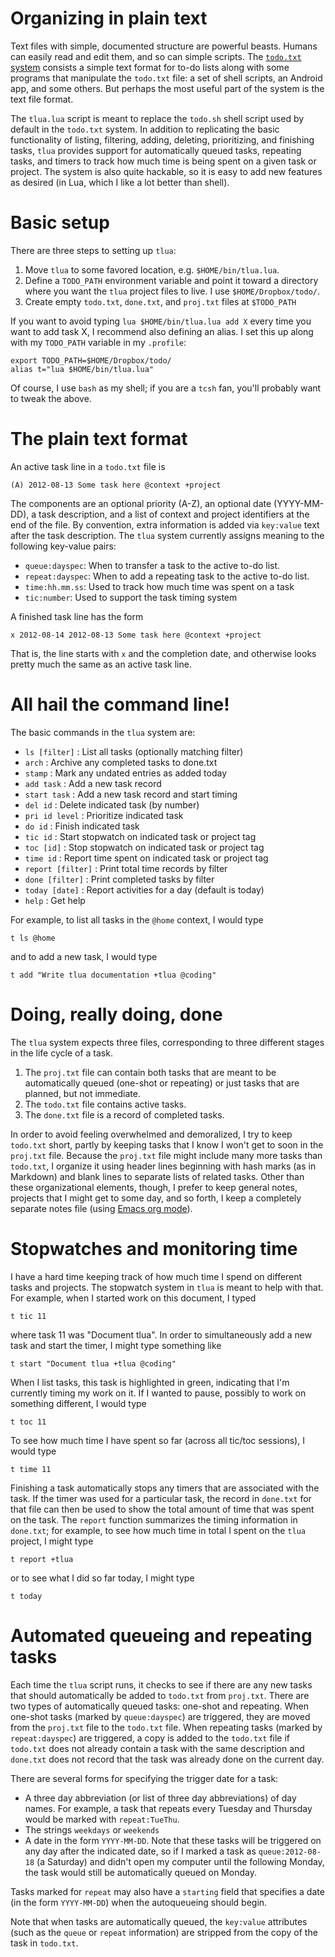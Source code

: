 # Organizing in plain text

Text files with simple, documented structure are powerful beasts.
Humans can easily read and edit them, and so can simple scripts.
The [`todo.txt` system](http://todotxt.com/) consists a simple text
format for to-do lists along with some programs that manipulate the
`todo.txt` file: a set of shell scripts, an Android app, and some
others.  But perhaps the most useful part of the system is the text
file format.

The `tlua.lua` script is meant to replace the `todo.sh` shell script
used by default in the `todo.txt` system.  In addition to replicating
the basic functionality of listing, filtering, adding, deleting,
prioritizing, and finishing tasks, `tlua` provides support for
automatically queued tasks, repeating tasks, and timers to track how
much time is being spent on a given task or project.  The system is
also quite hackable, so it is easy to add new features as desired (in
Lua, which I like a lot better than shell).

# Basic setup

There are three steps to setting up `tlua`:

1.  Move `tlua` to some favored location, e.g. `$HOME/bin/tlua.lua`.
2.  Define a `TODO_PATH` environment variable and point it toward
    a directory where you want the `tlua` project files to live.
    I use `$HOME/Dropbox/todo/`.
3.  Create empty `todo.txt`, `done.txt`, and `proj.txt` files at
    `$TODO_PATH`

If you want to avoid typing `lua $HOME/bin/tlua.lua add X` every time
you want to add task X, I recommend also defining an alias.  I set
this up along with my `TODO_PATH` variable in my `.profile`:

    export TODO_PATH=$HOME/Dropbox/todo/
    alias t="lua $HOME/bin/tlua.lua"

Of course, I use `bash` as my shell; if you are a `tcsh` fan, you'll
probably want to tweak the above.

# The plain text format

An active task line in a `todo.txt` file is

    (A) 2012-08-13 Some task here @context +project

The components are an optional priority (A-Z), an optional date
(YYYY-MM-DD), a task description, and a list of context and project
identifiers at the end of the file.  By convention, extra information
is added via `key:value` text after the task description.  The `tlua`
system currently assigns meaning to the following key-value pairs:

 - `queue:dayspec`: When to transfer a task to the active to-do list.
 - `repeat:dayspec`: When to add a repeating task to the active to-do
   list.
 - `time:hh.mm.ss`: Used to track how much time was spent on a task
 - `tic:number`: Used to support the task timing system

A finished task line has the form

    x 2012-08-14 2012-08-13 Some task here @context +project

That is, the line starts with `x` and the completion date, and
otherwise looks pretty much the same as an active task line.

# All hail the command line!

The basic commands in the `tlua` system are:

 - `ls [filter]`     : List all tasks (optionally matching filter)
 - `arch`            : Archive any completed tasks to done.txt
 - `stamp`           : Mark any undated entries as added today
 - `add task`        : Add a new task record
 - `start task`      : Add a new task record and start timing
 - `del id`          : Delete indicated task (by number)
 - `pri id level`    : Prioritize indicated task
 - `do id`           : Finish indicated task
 - `tic id`          : Start stopwatch on indicated task or project tag
 - `toc [id]`        : Stop stopwatch on indicated task or project tag
 - `time id`         : Report time spent on indicated task or project tag
 - `report [filter]` : Print total time records by filter
 - `done [filter]`   : Print completed tasks by filter
 - `today [date]`    : Report activities for a day (default is today)
 - `help`            : Get help

For example, to list all tasks in the `@home` context, I would type

    t ls @home

and to add a new task, I would type

    t add "Write tlua documentation +tlua @coding"

# Doing, really doing, done

The `tlua` system expects three files, corresponding to three
different stages in the life cycle of a task.

1.  The `proj.txt` file can contain both tasks that are meant to be
    automatically queued (one-shot or repeating) or just tasks that
    are planned, but not immediate.
2.  The `todo.txt` file contains active tasks.
3.  The `done.txt` file is a record of completed tasks.

In order to avoid feeling overwhelmed and demoralized, I try to keep
`todo.txt` short, partly by keeping tasks that I know I won't get to
soon in the `proj.txt` file.  Because the `proj.txt` file might
include many more tasks than `todo.txt`, I organize it using header
lines beginning with hash marks (as in Markdown) and blank lines to
separate lists of related tasks.  Other than these organizational
elements, though, I prefer to keep general notes, projects that I
might get to some day, and so forth, I keep a completely separate
notes file (using [Emacs org mode](http://orgmode.org)).

# Stopwatches and monitoring time

I have a hard time keeping track of how much time I spend on different
tasks and projects.  The stopwatch system in `tlua` is meant to help
with that.  For example, when I started work on this document, I typed

    t tic 11
    
where task 11 was "Document tlua".  In order to simultaneously add a
new task and start the timer, I might type something like

    t start "Document tlua +tlua @coding"
    
When I list tasks, this task is highlighted in green, indicating that
I'm currently timing my work on it.  If I wanted to pause, possibly to
work on something different, I would type

    t toc 11
    
To see how much time I have spent so far (across all tic/toc
sessions), I would type

    t time 11
    
Finishing a task automatically stops any timers that are associated
with the task.  If the timer was used for a particular task, the
record in `done.txt` for that file can then be used to show the total
amount of time that was spent on the task.  The `report` function 
summarizes the timing information in `done.txt`; for example, to see
how much time in total I spent on the `tlua` project, I might type

    t report +tlua
    
or to see what I did so far today, I might type

    t today

# Automated queueing and repeating tasks

Each time the `tlua` script runs, it checks to see if there are any
new tasks that should automatically be added to `todo.txt` from
`proj.txt`.  There are two types of automatically queued tasks:
one-shot and repeating.  When one-shot tasks (marked by
`queue:dayspec`) are triggered, they are moved from the `proj.txt`
file to the `todo.txt` file.  When repeating tasks (marked by
`repeat:dayspec`) are triggered, a copy is added to the `todo.txt`
file if `todo.txt` does not already contain a task with the same
description and `done.txt` does not record that the task was already
done on the current day.

There are several forms for specifying the trigger date for a task:

 - A three day abbreviation (or list of three day abbreviations) of
   day names.  For example, a task that repeats every Tuesday and
   Thursday would be marked with `repeat:TueThu`.
 - The strings `weekdays` or `weekends`
 - A date in the form `YYYY-MM-DD`.  Note that these tasks will be
   triggered on any day after the indicated date, so if I marked a
   task as `queue:2012-08-18` (a Saturday) and didn't open my computer
   until the following Monday, the task would still be automatically
   queued on Monday.

Tasks marked for `repeat` may also have a `starting` field that
specifies a date (in the form `YYYY-MM-DD`) when the autoqueueing
should begin.

Note that when tasks are automatically queued, the `key:value`
attributes (such as the `queue` or `repeat` information) are stripped
from the copy of the task in `todo.txt`.
